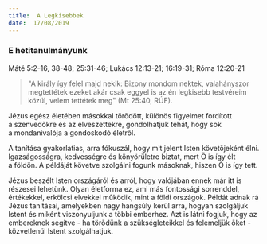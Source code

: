 ```yaml
---
title:  A Legkisebbek
date:  17/08/2019
---
```


### E hetitanulmányunk
Máté 5:2-16, 38-48; 25:31-46; Lukács 12:13-21; 16:19-31; Róma 12:20-21

> <p></p>
> "A király így felel majd nekik: Bizony mondom nektek, valahányszor megtettétek ezeket akár csak eggyel is az én legkisebb testvéreim közül, velem tettétek meg" (Mt 25:40, RÚF).

Jézus egész életében másokkal törõdött, különös figyelmet fordított a szenvedõkre és az elveszettekre, gondolhatjuk tehát, hogy sok a mondanivalója a gondoskodó életrõl.

A tanítása gyakorlatias, arra fókuszál, hogy mit jelent Isten követõjeként élni. Igazságosságra, kedvességre és könyörületre biztat, mert Õ is így élt a földön. A példáját követve szolgálni fogunk másoknak, hiszen Õ is így tett.

Jézus beszélt Isten országáról és arról, hogy valójában ennek már itt is részesei lehetünk. Olyan életforma ez, ami más fontossági sorrenddel, értékekkel, erkölcsi elvekkel mûködik, mint a földi országok. Példát adnak rá Jézus tanításai, amelyekben nagy hangsúly kerül arra, hogyan szolgáljuk Istent és miként viszonyuljunk a többi emberhez. Azt is látni fogjuk, hogy az embereknek segítve - ha törõdünk a szükségleteikkel és felemeljük õket - közvetlenül Istent szolgálhatjuk.